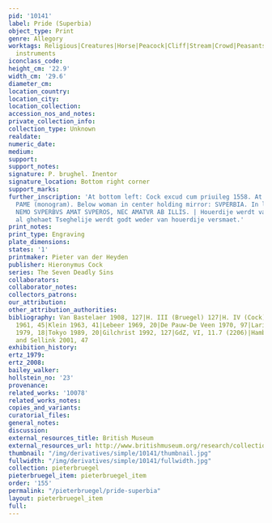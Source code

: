 ```yaml
---
pid: '10141'
label: Pride (Superbia)
object_type: Print
genre: Allegory
worktags: Religious|Creatures|Horse|Peacock|Cliff|Stream|Crowd|Peasants|Eggs|Fruit|Mirrors|Musical
  instruments
iconclass_code:
height_cm: '22.9'
width_cm: '29.6'
diameter_cm:
location_country:
location_city:
location_collection:
accession_nos_and_notes:
private_collection_info:
collection_type: Unknown
realdate:
numeric_date:
medium:
support:
support_notes:
signature: P. brughel. Inentor
signature_location: Bottom right corner
support_marks:
further_inscription: 'At bottom left: Cock excud cum priuileg 1558. At bottom center:
  PAME (monogram). Below woman in center holding mirror: SVPERBIA. In lower margin:
  NEMO SVPERBVS AMAT SVPEROS, NEC AMATVR AB ILLIS. | Houerdije werdt van godt bouen
  al ghehaet Tseghelije werdt godt weder van houerdije versmaet.'
print_notes:
print_type: Engraving
plate_dimensions:
states: '1'
printmaker: Pieter van der Heyden
publisher: Hieronymus Cock
series: The Seven Deadly Sins
collaborators:
collaborator_notes:
collectors_patrons:
our_attribution:
other_attribution_authorities:
bibliography: Van Bastelaer 1908, 127|H. III (Bruegel) 127|H. IV (Cock) 238|Feinblatt
  1961, 45|Klein 1963, 41|Lebeer 1969, 20|De Pauw-De Veen 1970, 97|Lari 1973, 122|Vallese
  1979, 18|Tokyo 1989, 20|Gilchrist 1992, 127|GdZ, VI, 11.7 (2206)|Hamburg 2001, 20|Orenstein
  and Sellink 2001, 47
exhibition_history:
ertz_1979:
ertz_2008:
bailey_walker:
hollstein_no: '23'
provenance:
related_works: '10078'
related_works_notes:
copies_and_variants:
curatorial_files:
general_notes:
discussion:
external_resources_title: British Museum
external_resources_url: http://www.britishmuseum.org/research/collection_online/collection_object_details.aspx
thumbnail: "/img/derivatives/simple/10141/thumbnail.jpg"
fullwidth: "/img/derivatives/simple/10141/fullwidth.jpg"
collection: pieterbruegel
pieterbruegel_item: pieterbruegel_item
order: '155'
permalink: "/pieterbruegel/pride-superbia"
layout: pieterbruegel_item
full:
---
```

